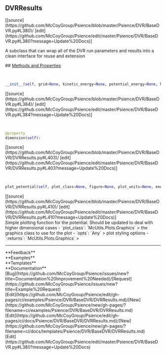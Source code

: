 ## <a id="Psience.DVR.BaseDVR.DVRResults">DVRResults</a> 

<div class="docs-source-link" markdown="1">
[[source](https://github.com/McCoyGroup/Psience/blob/master/Psience/DVR/BaseDVR.py#L380)/
[edit](https://github.com/McCoyGroup/Psience/edit/master/Psience/DVR/BaseDVR.py#L380?message=Update%20Docs)]
</div>

A subclass that can wrap all of the DVR run parameters and results into a clean interface for reuse and extension







<div class="collapsible-section">
 <div class="collapsible-section collapsible-section-header" markdown="1">
## <a class="collapse-link" data-toggle="collapse" href="#methods" markdown="1"> Methods and Properties</a> <a class="float-right" data-toggle="collapse" href="#methods"><i class="fa fa-chevron-down"></i></a>
 </div>
 <div class="collapsible-section collapsible-section-body collapse show" id="methods" markdown="1">
 
<a id="Psience.DVR.BaseDVR.DVRResults.__init__" class="docs-object-method">&nbsp;</a> 
```python
__init__(self, grid=None, kinetic_energy=None, potential_energy=None, hamiltonian=None, wavefunctions=None, parent=None, **opts): 
```
<div class="docs-source-link" markdown="1">
[[source](https://github.com/McCoyGroup/Psience/blob/master/Psience/DVR/BaseDVR.py#L384)/
[edit](https://github.com/McCoyGroup/Psience/edit/master/Psience/DVR/BaseDVR.py#L384?message=Update%20Docs)]
</div>


<a id="Psience.DVR.BaseDVR.DVRResults.dimension" class="docs-object-method">&nbsp;</a> 
```python
@property
dimension(self): 
```
<div class="docs-source-link" markdown="1">
[[source](https://github.com/McCoyGroup/Psience/blob/master/Psience/DVR/BaseDVR/DVRResults.py#L403)/
[edit](https://github.com/McCoyGroup/Psience/edit/master/Psience/DVR/BaseDVR/DVRResults.py#L403?message=Update%20Docs)]
</div>


<a id="Psience.DVR.BaseDVR.DVRResults.plot_potential" class="docs-object-method">&nbsp;</a> 
```python
plot_potential(self, plot_class=None, figure=None, plot_units=None, energy_threshold=None, zero_shift=False, **opts): 
```
<div class="docs-source-link" markdown="1">
[[source](https://github.com/McCoyGroup/Psience/blob/master/Psience/DVR/BaseDVR/DVRResults.py#L410)/
[edit](https://github.com/McCoyGroup/Psience/edit/master/Psience/DVR/BaseDVR/DVRResults.py#L410?message=Update%20Docs)]
</div>
Simple plotting function for the potential.
Should be updated to deal with higher dimensional cases
  - `plot_class`: `McUtils.Plots.Graphics`
    > the graphics class to use for the plot
  - `opts`: `Any`
    > plot styling options
  - `:returns`: `McUtils.Plots.Graphics`
    >
 </div>
</div>












---


<div markdown="1" class="text-secondary">
<div class="container">
  <div class="row">
   <div class="col" markdown="1">
**Feedback**   
</div>
   <div class="col" markdown="1">
**Examples**   
</div>
   <div class="col" markdown="1">
**Templates**   
</div>
   <div class="col" markdown="1">
**Documentation**   
</div>
   <div class="col" markdown="1">
   
</div>
   <div class="col" markdown="1">
   
</div>
   <div class="col" markdown="1">
   
</div>
</div>
  <div class="row">
   <div class="col" markdown="1">
[Bug](https://github.com/McCoyGroup/Psience/issues/new?title=Documentation%20Improvement%20Needed)/[Request](https://github.com/McCoyGroup/Psience/issues/new?title=Example%20Request)   
</div>
   <div class="col" markdown="1">
[Edit](https://github.com/McCoyGroup/Psience/edit/gh-pages/ci/examples/Psience/DVR/BaseDVR/DVRResults.md)/[New](https://github.com/McCoyGroup/Psience/new/gh-pages/?filename=ci/examples/Psience/DVR/BaseDVR/DVRResults.md)   
</div>
   <div class="col" markdown="1">
[Edit](https://github.com/McCoyGroup/Psience/edit/gh-pages/ci/docs/Psience/DVR/BaseDVR/DVRResults.md)/[New](https://github.com/McCoyGroup/Psience/new/gh-pages/?filename=ci/docs/templates/Psience/DVR/BaseDVR/DVRResults.md)   
</div>
   <div class="col" markdown="1">
[Edit](https://github.com/McCoyGroup/Psience/edit/master/Psience/DVR/BaseDVR.py#L380?message=Update%20Docs)   
</div>
   <div class="col" markdown="1">
   
</div>
   <div class="col" markdown="1">
   
</div>
   <div class="col" markdown="1">
   
</div>
</div>
</div>
</div>